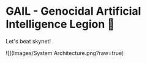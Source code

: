 # GAIL - Genocidal Artificial Intelligence Legion :robot:
Let's beat skynet!

![](Images/System Architecture.png?raw=true)
